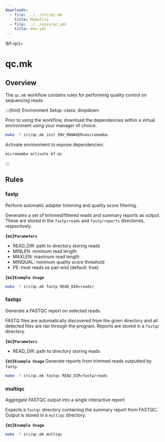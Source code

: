 ```yaml
---
downloads:
  - file: ../../src/qc.mk
    title: Makefile
  - file: ../../envs/qc.yml
    title: env.yml
---
```


(bf-qc)=
# qc.mk

## Overview

The `qc.mk` workflow contains rules for performing quality control on sequencing reads.

:::{hint} Environment Setup
:class: dropdown

Prior to using the workflow, download the dependencies within a virtual environment using your manager of choice:

```bash
make -f src/qc.mk init ENV_MANAGER=micromamba
```

Activate environment to expose dependencies:
```bash
micromamba activate bf-qc
```
:::

## Rules

### fastp

Perform automatic adapter trimming and quality score filtering.

Generates a set of trimmed/filtered reads and summary reports as output. These are stored in the `fastp/reads` and `fastp/reports` directories, respectively.

**{sc}`Parameters`**

- READ_DIR: path to directory storing reads
- MINLEN: minimum read length
- MAXLEN: maximum read length
- MINQUAL: minimum quality score threshold
- PE: treat reads as pair-end (default: true)

**{sc}`Example Usage`**
```bash
make -f src/qc.mk fastp READ_DIR=reads/
```

### fastqc

Generate a FASTQC report on selected reads.

FASTQ files are automatically discovered from the given directory and all detected files are ran through the program. Reports are stored in a `fastqc` directory.

**{sc}`Parameters`**

- READ_DIR: path to directory storing reads

**{sc}`Example Usage`**
Generate reports from trimmed reads outputted by `fastp`.
```bash
make -f src/qc.mk fastqc READ_DIR=fastp/reads
```

### multiqc

Aggregate FASTQC output into a single interactive report. 

Expects a `fastqc` directory containing the summary report from FASTQC. Output is stored in a `multiqc` directory.

**{sc}`Example Usage`**
```bash
make -f src/qc.mk multiqc
```
